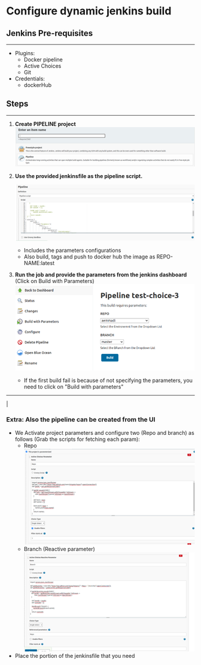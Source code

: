 # Configure dynamic jenkins build

## Jenkins Pre-requisites

---

- Plugins:
  - Docker pipeline
  - Active Choices
  - Git
- Credentials:
  - dockerHub

## Steps

---

1. **Create PIPELINE project**![](assets/20220201_113033_image.png)
2. **Use the provided jenkinsfile as the pipeline script.**

   ![](assets/20220201_113112_image.png)

   - Includes the parameters configurations
   - Also build, tags and push to docker hub the image as REPO-NAME:latest
3. **Run the job and provide the parameters from the jenkins dashboard** (Click on Build with Parameters)![](assets/20220201_113141_image.png)
   - If the first build fail is because of not specifying the parameters, you need to click on "Build with parameters"
---

|

### Extra: Also the pipeline can be created from the UI

- We Activate project parameters and configure two (Repo and branch) as follows (Grab the scripts for fetching each param):
  - Repo![](assets/20220201_093256_image.png)
  - Branch (Reactive parameter) ![](assets/20220201_093337_image.png)
- Place the portion of the jenkinsfile that you need
